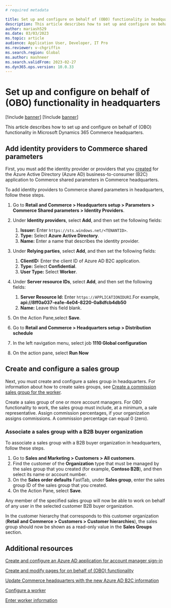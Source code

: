 ```yaml
---
# required metadata

title: Set up and configure on behalf of (OBO) functionality in headquarters
description: This article describes how to set up and configure on behalf of (OBO) functionality in Microsoft Dynamics 365 Commerce headquarters.
author: mariash529
ms.date: 03/03/2023
ms.topic: article
audience: Application User, Developer, IT Pro
ms.reviewer: v-chgriffin
ms.search.region: Global
ms.author: mashneer
ms.search.validFrom: 2023-02-27
ms.dyn365.ops.version: 10.0.33
---
```


# Set up and configure on behalf of (OBO) functionality in headquarters

[!include [banner](includes/banner.md)]
[!include [banner](includes/preview-banner.md)]

This article describes how to set up and configure on behalf of (OBO) functionality in Microsoft Dynamics 365 Commerce headquarters.

## Add identity providers to Commerce shared parameters

First, you must add the identity provider or providers that you [created](obo-create-aad-application.md) for the Azure Active Directory (Azure AD) business-to-consumer (B2C) application to Commerce shared parameters in Commerce headquarters.

To add identity providers to Commerce shared parameters in headquarters, follow these steps.

1. Go to **Retail and Commerce \> Headquarters setup \> Parameters \> Commerce Shared parameters \> Identity Providers**.
1. Under **Identity providers**, select **Add**, and then set the following fields:

    1. **Issuer:** Enter `https://sts.windows.net/<TENANTID>`.
    1. **Type:** Select **Azure Active Directory**.
    1. **Name:** Enter a name that describes the identity provider.

1. Under **Relying parties**, select **Add**, and then set the following fields:

    1. **ClientID:** Enter the client ID of Azure AD B2C application.
    1. **Type:** Select **Confidential**.
    1. **User Type:** Select **Worker**.

1. Under **Server resource IDs**, select **Add**, and then set the following fields:

    1. **Server Resource Id:** Enter `https://APPLICATIONIDURI`.For example, **api://8ff0a037-ea1e-4e04-8220-0a8dfcb4db50**
    1. **Name:** Leave this field blank.
  
1. On the Action Pane,select **Save**.
1. Go to **Retail and Commerce \> Headquarters setup \> Distribution schedule**
1. In the left navigation menu, select job **1110 Global configuration**
1. On the action pane, select **Run Now**


## Create and configure a sales group

Next, you must create and configure a sales group in headquarters. For information about how to create sales groups, see [Create a commission sales group for the worker](tasks/worker.md#create-a-commission-sales-group-for-the-worker).

Create a sales group of one or more account managers. For OBO functionality to work, the sales group must include, at a minimum, a sale representative. Assign commission percentages, if your organization assigns commissions. A commission percentage can equal 0 (zero).

### Associate a sales group with a B2B buyer organization

To associate a sales group with a B2B buyer organization in headquarters, follow these steps.

1. Go to **Sales and Marketing \> Customers \> All customers**.
1. Find the customer of the **Organization** type that must be managed by the sales group that you created (for example, **Contoso B2B**), and then select its name or account number.
1. On the **Sales order defaults** FastTab, under **Sales group**, enter the sales group ID of the sales group that you created.
1. On the Action Pane, select **Save**.

Any member of the specified sales group will now be able to work on behalf of any user in the selected customer B2B buyer organization.

In the customer hierarchy that corresponds to this customer organization (**Retail and Commerce \> Customers \> Customer hierarchies**), the sales group should now be shown as a read-only value in the **Sales Groups** section.

## Additional resources

[Create and configure an Azure AD application for account manager sign-in](obo-create-aad-application.md)

[Create and modify pages for on behalf of (OBO) functionality](obo-add-pages-site-builder.md)

[Update Commerce headquarters with the new Azure AD B2C information](update-hq-aad-b2c-info.md)

[Configure a worker](tasks/worker.md)

[Enter worker information](../human-resources/hr-personnel-enter-worker-information.md)
